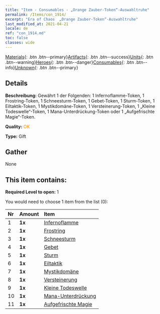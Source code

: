 ```yaml
---
title: "Item - Consumables - „Orange Zauber-Token“-Auswahltruhe"
permalink: /Items/con_1914/
excerpt: "Era of Chaos  „Orange Zauber-Token“-Auswahltruhe"
last_modified_at: 2021-04-21
locale: de
ref: "con_1914.md"
toc: false
classes: wide
---
```

 [Materials](/de/Items/){: .btn .btn--primary}[Artifacts](/de/Items/Artifacts/){: .btn .btn--success}[Units](/de/Items/Units/){: .btn .btn--warning}[Heroes](/de/Items/Heroes/){: .btn .btn--danger}[Consumables](/de/Items/Consumables/){: .btn .btn--info}[Unknown](/de/Items/Unknown/){: .btn .btn--primary}

## Details
 **Beschreibung:** Gewährt 1 der Folgenden: 1 Infernoflamme-Token, 1 Frostring-Token, 1 Schneesturm-Token, 1 Gebet-Token, 1 Sturm-Token, 1 Eiltaktik-Token, 1 Mystikdomäne-Token, 1 Versteinerung-Token, 1 „Kleine Todeswelle“-Token, 1 Mana-Unterdrückung-Token oder 1 „Aufgefrischte Magie“-Token.

 **Quality:** <span style="color: #FF8C00">OK</span>

 **Type:** Gift

## Gather

  None

## This item contains:

 **Required Level to open:** 1

 You would need to choose 1 item from the list (0):

  | Nr | Amount |     Item    |
  |:---|:-------|:------------|
  | 1 |  **1x** | [Infernoflamme](/de/Items/her_406/) |  | 
  | 2 |  **1x** | [Frostring](/de/Items/her_421/) |  | 
  | 3 |  **1x** | [Schneesturm](/de/Items/her_423/) |  | 
  | 4 |  **1x** | [Gebet](/de/Items/her_432/) |  | 
  | 5 |  **1x** | [Sturm](/de/Items/her_445/) |  | 
  | 6 |  **1x** | [Eiltaktik](/de/Items/her_450/) |  | 
  | 7 |  **1x** | [Mystikdomäne](/de/Items/her_470/) |  | 
  | 8 |  **1x** | [Versteinerung](/de/Items/her_471/) |  | 
  | 9 |  **1x** | [Kleine Todeswelle](/de/Items/her_456/) |  | 
  | 10 |  **1x** | [Mana-Unterdrückung](/de/Items/her_480/) |  | 
  | 11 |  **1x** | [Aufgefrischte Magie](/de/Items/her_482/) |  | 

